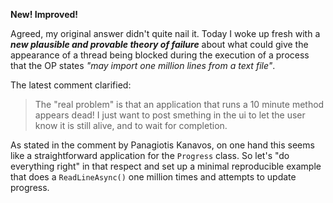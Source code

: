 **New! Improved!**

Agreed, my original answer didn't quite nail it. Today I woke up fresh with a **_new plausible and provable theory of failure_** about what could give the appearance of a thread being blocked during the execution of a process that the OP states _"may import one million lines from a text file"_. 

The latest comment clarified:

> The "real problem" is that an application that runs a 10 minute method appears dead! I just want to post smething in the ui to let the user know it is still alive, and to wait for completion. 

As stated in the comment by Panagiotis Kanavos, on one hand this seems like a straightforward application for the `Progress` class. So let's "do everything right" in that respect and set up a minimal reproducible example that does a `ReadLineAsync()` one million times and attempts to update progress.

```

```
